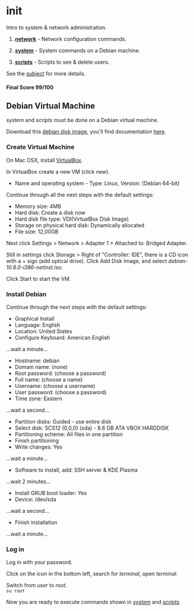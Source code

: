 # init

Intro to system & network administration.

1. [**network**](https://github.com/dfinnis/init/tree/master/network) -  Network configuration commands.

2. [**system**](https://github.com/dfinnis/init/tree/master/system) - System commands on a Debian machine.

3. [**scripts**](https://github.com/dfinnis/init/tree/master/scripts) - Scripts to see & delete users.

See the [subject](https://github.com/dfinnis/init/blob/master/subject.pdf) for more details.

#### Final Score 99/100


## Debian Virtual Machine

*system* and *scripts* must be done on a Debian virtual machine.

Download this [debian disk image](https://cdimage.debian.org/debian-cd/current/i386/iso-cd/debian-10.8.0-i386-netinst.iso), you'll find documentation [here](https://cdimage.debian.org/debian-cd/current/i386/iso-cd/).


### Create Virtual Machine

On Mac OSX, install [VirtualBox](https://www.virtualbox.org/).

In VirtualBox create a new VM (click new).

* Name and operating system - Type: Linux, Version: (Debian 64-bit)

Continue through all the next steps with the default settings:

* Memory size: 4MB
* Hard disk: Create a disk now
* Hard disk file type: VDI(VirtualBox Disk Image)
* Storage on physical hard disk: Dynamically allocated
* File size: 12,00GB

Next click Settings > Network > Adapter 1 > Attached to: Bridged Adapter.

Still in settings click Storage > Right of "Controller: IDE", there is a CD icon with a + sign (add optical drive).
Click Add Disk Image, and select *debian-10.8.0-i386-netinst.iso*.

Click Start to start the VM.


### Install Debian

Continue through the next steps with the default settings:

* Graphical Install
* Language: English
* Location: United States
* Configure Keyboard: American English

...wait a minute...

* Hostname: debian
* Domain name: (none)
* Root password: (choose a password)
* Full name: (choose a name)
* Username: (choose a username)
* User password: (choose a password)
* Time zone: Eastern

...wait a second...

* Partition disks: Guided - use entire disk
* Select disk: SCS12 (0,0,0) (sda) - 8.6 GB ATA VBOX HARDDISK
* Partitioning scheme: All files in one partition
* Finish partitioning
* Write changes: Yes

...wait a minute...

* Software to install, add: SSH server & KDE Plasma

...wait 2 minutes...

* Install GRUB boot loader: Yes
* Device: /dev/sda

...wait a second...

* Finish installation

...wait a minute...


### Log in

Log in with your password.

Click on the icon in the bottom left, search for *terminal*, open *terminal*.

Switch from *user* to *root*. <br>
```su root```

Now you are ready to execute commands shown in [*system*](https://github.com/dfinnis/init/tree/master/system) and [*scripts*](https://github.com/dfinnis/init/tree/master/scripts).
